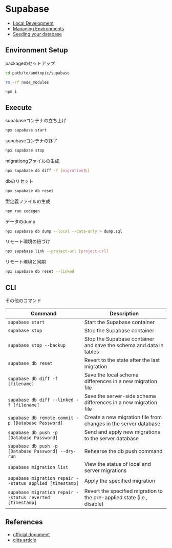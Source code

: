 # Supabase

- [Local Development](https://supabase.com/docs/guides/cli/local-development)
- [Managing Environments](https://supabase.com/docs/guides/cli/managing-environments)
- [Seeding your database](https://supabase.com/docs/guides/cli/seeding-your-database)

## Environment Setup

packageのセットアップ

```bash
cd path/to/andtopic/supabase

rm -rf node_modules

npm i
```

## Execute

supabaseコンテナの立ち上げ
```bash
npx supabase start
```

supabaseコンテナの終了
```bash
npx supabase stop
```

migrationgファイルの生成
```bash
npx supabase db diff -f [migration名]
```

dbのリセット
```bash
npx supabase db reset
```

型定義ファイルの生成
```bash
npm run codegen
```

データのdump
```bash
npx supabase db dump --local --data-only > dump.sql
```

リモート環境の紐づけ
```bash
npx supabase link --project-url [project-url]
```

リモート環境と同期
```bash
npx supabase db reset --linked
```

## CLI

その他のコマンド

| Command                                         | Description                                                                |
|-------------------------------------------------|----------------------------------------------------------------------------|
| `supabase start`                                | Start the Supabase container                                               |
| `supabase stop`                                 | Stop the Supabase container                                                |
| `supabase stop --backup`                        | Stop the Supabase container and save the schema and data in tables         |
| `supabase db reset`                             | Revert to the state after the last migration                               |
| `supabase db diff -f [filename]`                | Save the local schema differences in a new migration file                  |
| `supabase db diff --linked -f [filename]`       | Save the server-side schema differences in a new migration file            |
| `supabase db remote commit -p [Database Password]` | Create a new migration file from changes in the server database           |
| `supabase db push -p [Database Password]`       | Send and apply new migrations to the server database                       |
| `supabase db push -p [Database Password] --dry-run` | Rehearse the db push command                                              |
| `supabase migration list`                       | View the status of local and server migrations                             |
| `supabase migration repair --status applied [timestamp]` | Apply the specified migration                                         |
| `supabase migration repair --status reverted [timestamp]` | Revert the specified migration to the pre-applied state (i.e., disable)  |

## References

- [official document](https://supabase.com/docs/guides/local-development?queryGroups=package-manager&package-manager=brew)
- [qiita article](https://qiita.com/masakinihirota/items/685f70770d8224ba2fa5)
